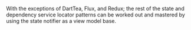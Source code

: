
With the exceptions of DartTea, Flux, and Redux; the rest of the 
state and dependency service locator patterns can be worked out and mastered by using the state notifier as a view model base.